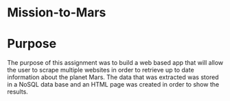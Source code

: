 # Mission-to-Mars

# Purpose
  The purpose of this assignment was to build a web based app that will allow the user to scrape multiple websites in order to retrieve up to date information
  about the planet Mars. The data that was extracted was stored in a NoSQL data base and an HTML page was created in order to show the results.
  
  
